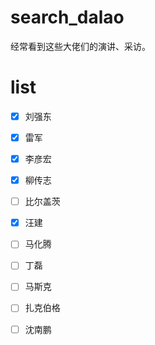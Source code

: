 # search_dalao

经常看到这些大佬们的演讲、采访。

# list

- [x] 刘强东

- [x] 雷军

- [x] 李彦宏

- [x] 柳传志

- [ ] 比尔盖茨

- [x] 汪建

- [ ] 马化腾

- [ ] 丁磊

- [ ] 马斯克

- [ ] 扎克伯格

- [ ] 沈南鹏



